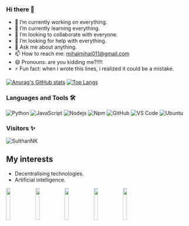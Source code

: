 ### Hi there 👋


- 🔭 I’m currently working on everything.
- 🌱 I’m currently learning everything.
- 👯 I’m looking to collaborate with everyone.
- 🤔 I’m looking for help with everything.
- 💬 Ask me about anything.
- 📫 How to reach me: mihaimihai011@gmail.com
- 😄 Pronouns: are you kidding me?!!!!
- ⚡ Fun fact: when i wrote this lines, i realized it could be a mistake.

[![Anurag's GitHub stats](https://github-readme-stats.vercel.app/api?username=mihai011&count_private=true&theme=radical)](https://github.com/anuraghazra/github-readme-stats)
[![Top Langs](https://github-readme-stats.vercel.app/api/top-langs/?username=mihai011&theme=material-palenight&hide=Jupyter&layout=compact)](https://github.com/anuraghazra/github-readme-stats)

### Languages and Tools 🛠 

![Python](http://img.shields.io/badge/-Python-3776AB?style=flat-square&logo=python&logoColor=ffffff)
![JavaScript](https://img.shields.io/badge/-JavaScript-%23F7DF1C?style=flat-square&logo=javascript&logoColor=000000&labelColor=%23F7DF1C&color=%23FFCE5A)
![Nodejs](https://img.shields.io/badge/-Nodejs-339933?style=flat-square&logo=Node.js&logoColor=ffffff)
![Npm](https://img.shields.io/badge/-npm-CB3837?style=flat-square&logo=npm)
![GitHub](https://img.shields.io/badge/-GitHub-181717?style=flat-square&logo=github)
![VS Code](http://img.shields.io/badge/-VS%20Code-007ACC?style=flat-square&logo=visual-studio-code&logoColor=ffffff)
![Ubuntu](https://img.shields.io/badge/Ubuntu-E95420?style=flat-square&logo=ubuntu&logoColor=black)
<br/>

###  Visitors ✨

<p align="left"> <img src="https://komarev.com/ghpvc/?username=mihai011" alt="SulthanNK" /> </p>

## My interests
- Decentralising technologies.
- Artificial intelligence.

<span>
<img src='https://ipfs.io/ipfs/QmTgtbb4LckHaXh1YhpNcBu48cFY8zgT1Lh49q7q7ksf3M/vector/ipfs-logo-vector-ice-text.svg' height='15%' width='15%'>
<img src='https://upload.wikimedia.org/wikipedia/commons/a/ab/LeetCode_logo_white_no_text.svg' height='15%' width='15%'>
<img src='https://i2.wp.com/www.codingnagger.com/wp-content/uploads/2019/12/advent-of-code-2019.jpeg?w=2000&ssl=1' height='15%' width='15%'>
<img src='https://s3.amazonaws.com/pbblogassets/uploads/2020/04/17213507/Synthwave-and-Vaporwave-Tutorial-Look-of-Synthwave.jpg' height='15%' width='15%'>
<img src='https://upload.wikimedia.org/wikipedia/commons/thumb/5/5c/Jordan_Peterson_by_Gage_Skidmore.jpg/1280px-Jordan_Peterson_by_Gage_Skidmore.jpg' height='15%' width='15%'>
</span>

